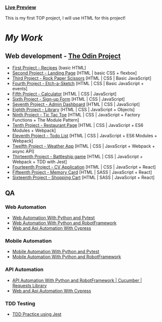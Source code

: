 ###  <a href="https://ilyaeru.github.io/odin-recipes/">Live Preview</a>
This is my first TOP project, I will use HTML for this project!

# _My Work_

## Web development - <a href="https://www.theodinproject.com/">The Odin Project</a>

- <a href="https://github.com/IlyaEru/odin-recipes">First Project - Recipes</a> [basic HTML]
- <a href="https://github.com/IlyaEru/odin-second-project">Second Project - Landing Page</a> [HTML | basic CSS + flexbox]
- <a href="https://github.com/IlyaEru/TOP-JS-Rock-paper-scissors">Third Project - Rock Paper Scissors</a> [HTML | CSS | Basic JavaScript]
- <a href="https://github.com/IlyaEru/-ETCH-A-SKETCH">Fourth Project - Etch-a-Sketch</a> [HTML | CSS | Basic JavaScript + events]
- <a href="https://github.com/IlyaEru/TOP-CALCULATOR">Fifth Project - Calculator</a> [HTML | CSS | JavaScript]
- <a href="https://github.com/IlyaEru/TOP-Project-Sign-up-Form">Sixth Project - Sign-up Form</a> [HTML | CSS | JavaScript]
- <a href="https://github.com/IlyaEru/TOP-Project-Admin-Dashboard">Seventh Project - Admin Dashboard</a> [HTML | CSS | JavaScript]
- <a href="https://github.com/IlyaEru/TOP-Project-Library">Eighth Project - Library</a> [HTML | CSS | JavaScript + Objects]
- <a href="https://github.com/IlyaEru/TOP-Project-TIC-TAC-TOE">Ninth Project - Tic Tac Toe</a> [HTML | CSS | JavaScript + Factory Functions + The Module Pattern]
- <a href="https://github.com/IlyaEru/TOP-Project-Restaurant-Page">Tenth Project - Restaurant Page</a> [HTML | CSS | JavaScript + ES6 Modules + Webpack]
- <a href="https://github.com/IlyaEru/TOP-Project-Todo-List">Eleventh Project - Todo List</a> [HTML | CSS | JavaScript + ES6 Modules + Webpack]
- <a href="https://github.com/IlyaEru/TOP-Project-Weather-App">Twelfth Project - Weather App</a> [HTML | CSS | JavaScript + Webpack + async API]
- <a href="https://github.com/IlyaEru/TOP-Project-Battleship-game">Thirteenth Project - Battleship game</a> [HTML | CSS | JavaScript + Webpack + TDD with Jest]
- <a href="https://github.com/IlyaEru/TOP-React-Project-CV-Application">Fourteenth Project - CV Application</a> [HTML | CSS | JavaScript + React]
- <a href="https://github.com/IlyaEru/TOP-React-Project-Memory-Card">Fifteenth Project - Memory Card</a> [HTML | SASS | JavaScript + React]
- <a href="https://github.com/IlyaEru/TOP-React-Project-Shopping-Cart">Sixteenth Project - Shopping Cart</a> [HTML | SASS | JavaScript + React]

## QA

### Web Automation

- <a href="https://github.com/IlyaEru/QA---Web-automation-testing-Python-with-PyTest-">Web Automation With Python and Pytest</a>
- <a href="https://github.com/IlyaEru/QA-Web-automation-testing-python-with-RobotFramework">Web Automation With Python and RobotFramework</a>
- <a href="https://github.com/IlyaEru/QA-Web-And-Api-Automation-testing-with-cypress-and-cucumber/tree/master">Web and Api Automation With Cypress</a>

### Mobile Automation

- <a href="https://github.com/IlyaEru/QA-Mobile-Automation-testing-python-with-PyTest">Mobile Automation With Python and Pytest</a>
- <a href="https://github.com/IlyaEru/QA-Mobile-automation-testing-Python-with-RobotFramework">Mobile Automation With Python and RobotFramework</a>

### API Automation

- <a href="https://github.com/IlyaEru/QA-API-Automation-testing-Robot-Cucumber-and-requests">API Automation With Python and RobotFramework | Cucumber | Requests Library</a>
- <a href="https://github.com/IlyaEru/QA-Web-And-Api-Automation-testing-with-cypress-and-cucumber/tree/master">Web and Api Automation With Cypress</a>

### TDD Testing

- <a href="https://github.com/IlyaEru/TOP-TDD-Testing-Practice">TDD Practice using Jest</a>
